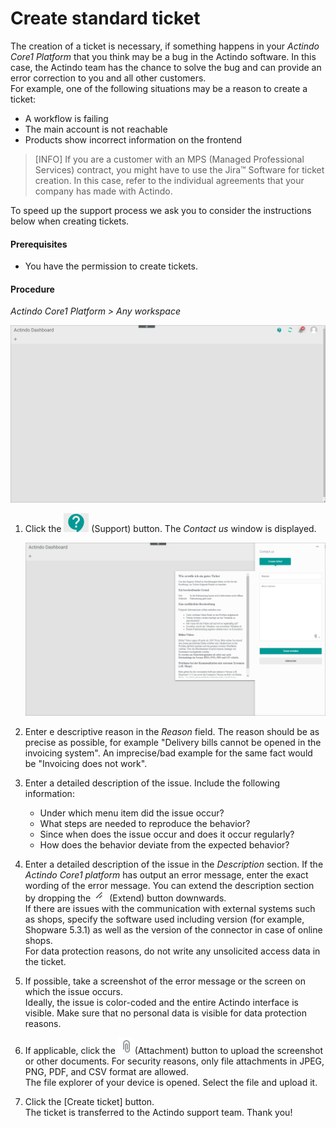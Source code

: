 # Create standard ticket

The creation of a ticket is necessary, if something happens in your *Actindo Core1 Platform* that you think may be a bug in the Actindo software. In this case, the Actindo team has the chance to solve the bug and can provide an error correction to you and all other customers.   
For example, one of the following situations may be a reason to create a ticket:   
- A workflow is failing
- The main account is not reachable
- Products show incorrect information on the frontend   

 >[INFO] If you are a customer with an MPS (Managed Professional Services) contract, you might have to use the Jira&trade; Software for ticket creation. In this case, refer to the individual agreements that your company has made with Actindo.

To speed up the support process we ask you to consider the instructions below when creating tickets.

#### Prerequisites

- You have the permission to create tickets.

#### Procedure

*Actindo Core1 Platform > Any workspace*

![Core1 Platform](../../Assets/Screenshots/Core1Platform/UsingCore1/Core1Ticket.png "[Core1 Platform]")   

1. Click the ![Support](../../Assets/Icons/CreateTicket.png "[Support]") (Support) button.
The *Contact us* window is displayed.

   ![Contact us](../../Assets/Screenshots/Core1Platform/UsingCore1/Core1TicketTemplate.png "[Contact us")   

2. Enter e descriptive reason in the *Reason* field. The reason should be as precise as possible, for example "Delivery bills cannot be opened in the invoicing system".  An imprecise/bad example for the same fact would be "Invoicing does not work". 

3. Enter a detailed description of the issue. Include the following information:
     - Under which menu item did the issue occur?
     - What steps are needed to reproduce the behavior?
     - Since when does the issue occur and does it occur regularly?
    - How does the behavior deviate from the expected behavior?    

4. Enter a detailed description of the issue in the *Description* section. If the *Actindo Core1 platform* has output an error message, enter the exact wording of the error message. You can extend the description section by dropping the ![Extend](../../Assets/Icons/Extend.png "[Extend") (Extend) button downwards.   
If there are issues with the communication with external systems such as shops, specify the software used including version (for example, Shopware 5.3.1) as well as the version of the connector in case of online shops.  
For data protection reasons, do not write any unsolicited access data in the ticket.

5. If possible, take a screenshot of the error message or the screen on which the issue occurs.    
Ideally, the issue is color-coded and the entire Actindo interface is visible. Make sure that no personal data is visible for data protection reasons.

5. If applicable, click the ![Attachment](../../Assets/Icons/Attachment.png "[Attachment") (Attachment) button to upload the screenshot or other documents. For security reasons, only file attachments in JPEG, PNG, PDF, and CSV format are allowed.   
The file explorer of your device is opened. Select the file and upload it.

6. Click the [Create ticket] button.   
The ticket is transferred to the Actindo support team. Thank you!
